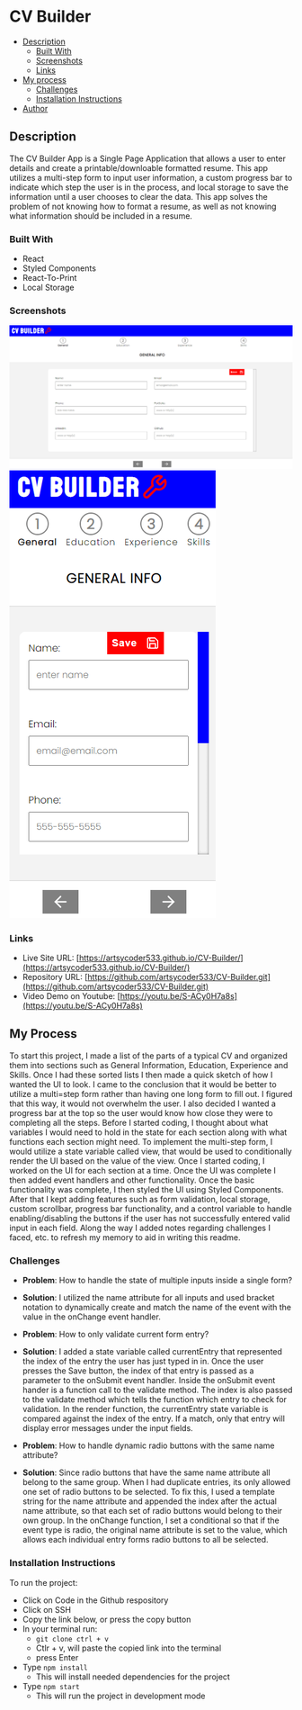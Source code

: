 # CV Builder

- [Description](#description)
  - [Built With](#built-with)
  - [Screenshots](#screenshots)
  - [Links](#links)
- [My process](#my-process)
  - [Challenges](#challenges)
  - [Installation Instructions](#installation-instructions)
- [Author](#author)

## Description

The CV Builder App is a Single Page Application that allows a user to enter details and create a printable/downloable formatted resume.  This app utilizes a multi-step form to input user information, a custom progress bar to indicate which step the user is in the process, and local storage to save the information until a user chooses to clear the data.  This app solves the problem of not knowing how to format a resume, as well as not knowing what information should be included in a resume.

### Built With
- React
- Styled Components
- React-To-Print
- Local Storage

### Screenshots

![Desktop Screenshot](desktop.png)
![Mobile Screenshot](mobile.png)

### Links

- Live Site URL: [https://artsycoder533.github.io/CV-Builder/](https://artsycoder533.github.io/CV-Builder/)
- Repository URL: [https://github.com/artsycoder533/CV-Builder.git](https://github.com/artsycoder533/CV-Builder.git)
- Video Demo on Youtube: [https://youtu.be/S-ACy0H7a8s](https://youtu.be/S-ACy0H7a8s)

## My Process

To start this project, I made a list of the parts of a typical CV and organized them into sections such as General Information, Education, Experience and Skills.  Once I had these sorted lists I then made a quick sketch of how I wanted the UI to look.  I came to the conclusion that it would be better to utilize a multi=step form rather than having one long form to fill out.  I figured that this way, it would not overwhelm the user.  I also decided I wanted a progress bar at the top so the user would know how close they were to completing all the steps.  Before I started coding, I thought about what variables I would need to hold in the state for each section along with what functions each section might need.  To implement the multi-step form, I would utilize a state variable called view, that would be used to conditionally render the UI based on the value of the view.  Once I started coding, I worked on the UI for each section at a time.  Once the UI was complete I then added event handlers and other functionality.  Once the basic functionality was complete, I then styled the UI using Styled Components.  After that I kept adding features such as form validation, local storage, custom scrollbar, progress bar functionality, and a control variable to handle enabling/disabling the buttons if the user has not successfully entered valid input in each field.  Along the way I added notes regarding challenges I faced, etc. to refresh my memory to aid in writing this readme.

### Challenges 

- **Problem**: How to handle the state of multiple inputs inside a single form?
- **Solution**:  I utilized the name attribute for all inputs and used bracket notation to dynamically create and match the name of the event with the value in the onChange event handler.

- **Problem**: How to only validate current form entry?
- **Solution**:  I added a state variable called currentEntry that represented the index of the entry the user has just typed in in.  Once the user presses the Save button, the index of that entry is passed as a parameter to the onSubmit event handler.  Inside the onSubmit event hander is a function call to the validate method.  The index is also passed to the validate method which tells the function which entry to check for validation.  In the render function, the currentEntry state variable is compared against the index of the entry.  If a match, only that entry will display error messages under the input fields.

- **Problem**:  How to handle dynamic radio buttons with the same name attribute?
- **Solution**:  Since radio buttons that have the same name attribute all belong to the same group.  When I had duplicate entries, its only allowed one set of radio buttons to be selected.  To fix this, I used a template string for the name attribute and appended the index after the actual name attribute, so that each set of radio buttons would belong to their own group.  In the onChange function, I set a conditional so that if the event type is radio, the original name attribute is set to the value, which allows each individual entry forms radio buttons to all be selected.


### Installation Instructions
To run the project:

- Click on Code in the Github respository
- Click on SSH
- Copy the link below, or press the copy button
- In your terminal run:
    - `git clone ctrl + v`
    - Ctlr + v, will paste the copied link into the terminal
    - press Enter
- Type `npm install` 
    - This will install needed dependencies for the project
- Type `npm start `
    - This will run the project in development mode



